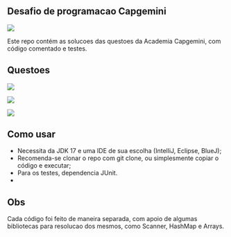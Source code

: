 ## Desafio de programacao Capgemini

<img src="https://capgemini.proway.com.br/assets/img/logo-capgemini.png" target="_blank"> </a>

Este repo contém as solucoes das questoes da Academia Capgemini, com código comentado e testes.

## Questoes

<img src="https://i.imgur.com/C41MkvQ.png" target="_blank"> </a>

<img src="https://i.imgur.com/EVjKzuJ.png" target="_blank"> </a>

<img src="https://i.imgur.com/7WutPNl.png" target="_blank"> </a>


## Como usar

 - Necessita da JDK 17 e uma IDE de sua escolha (IntelliJ, Eclipse, BlueJ);
 - Recomenda-se clonar o repo com git clone, ou simplesmente copiar o código e executar;
 - Para os testes, dependencia JUnit.
 - 
 
 
 ## Obs
 Cada código foi feito de maneira separada, com apoio de algumas bibliotecas para resolucao dos mesmos, como Scanner, HashMap e Arrays.



